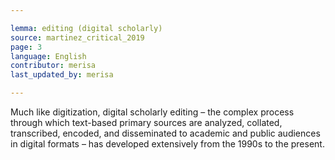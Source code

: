 ```yaml
---

lemma: editing (digital scholarly)
source: martinez_critical_2019
page: 3
language: English
contributor: merisa
last_updated_by: merisa

---
```


Much like digitization, digital scholarly editing – the complex process through which text-based primary sources are analyzed, collated, transcribed, encoded, and disseminated to academic and public audiences in digital formats – has developed extensively from the 1990s to the present.
